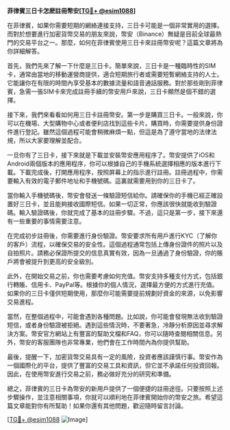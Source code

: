 **菲律賓三日卡怎麽註冊幣安[[TG💪+ @esim1088](https://t.me/s/esim1088)]**

在菲律賓，如果你需要短期的網絡連接支持，三日卡可能是一個非常實用的選擇。而對於想要進行加密貨幣交易的朋友來說，幣安（Binance）無疑是目前全球最熱門的交易平台之一。那麼，如何在菲律賓使用三日卡來註冊幣安呢？這篇文章將為你詳細解答。

首先，我們先來了解一下什麼是三日卡。簡單來說，三日卡是一種臨時性的SIM卡，通常由當地的移動運營商提供，適合短期旅行者或需要短暫網絡支持的人士。它能讓你在有限的時間內享受基本的數據流量和語音通話服務。對於那些剛到菲律賓，急需一張SIM卡來完成註冊手續的幣安用戶來說，三日卡顯然是個不錯的選擇。

接下來，我們來看看如何用三日卡註冊幣安。第一步是購買三日卡。一般來說，你可以在機場、大型購物中心或者便利店找到這些卡片。購買時，你需要提供身份證件進行登記。雖然這個過程可能會稍微麻煩一點，但這是為了遵守當地的法律法規，所以大家要理解並配合。

一旦你有了三日卡，接下來就是下載並安裝幣安應用程序了。幣安提供了iOS和Android兩個版本的應用程序，你可以根據自己的手機系統選擇相應的版本進行下載。下載完成後，打開應用程序，按照屏幕上的指示進行註冊。註冊過程中，你需要輸入有效的電子郵件地址和手機號碼。這裏就需要用到你的三日卡了。

當你輸入手機號碼後，幣安會發送一條驗證短信給你。請確保你的手機已經正確設置好三日卡，並且能夠接收國際短信。如果一切正常，你應該很快就能收到驗證碼。輸入驗證碼後，你就完成了基本的註冊步驟。不過，這只是第一步，接下來還有一些重要的事情需要注意。

在完成初步註冊後，你需要進行身份驗證。幣安要求所有用戶進行KYC（了解你的客戶）流程，以確保交易的安全性。這個過程通常包括上傳身份證件的照片以及自拍照片。請務必保證所提交的信息真實有效，因為一旦通過了身份驗證，你的賬戶將會被提升到更高的安全級別。

此外，在開始交易之前，你也需要考慮如何充值。幣安支持多種支付方式，包括銀行轉賬、信用卡、PayPal等。根據你的個人情況，選擇最方便的方式進行充值。如果你的三日卡僅供短期使用，那麼你可能需要提前規劃好資金的來源，以免影響交易進程。

當然，在整個過程中，可能會遇到各種問題。比如說，你可能會發現無法收到驗證短信，或者身份驗證被拒絕。遇到這些情況時，不要著急，冷靜分析原因並尋求解決方案。幣安官方網站上有豐富的幫助文檔和FAQ，你可以隨時查閱相關信息。另外，幣安的客服團隊也非常專業，他們會在工作時間內為你提供幫助。

最後，提醒一下，加密貨幣交易具有一定的風險，投資者應該謹慎行事。幣安作為一個國際化的平台，提供了豐富的交易工具和資訊，但它並不承諾任何投資回報。因此，在使用幣安進行交易之前，務必做好充分的研究和準備。

總之，菲律賓的三日卡為幣安的新用戶提供了一個便捷的註冊途徑。只要按照上述步驟操作，並注意相關事項，你就可以順利地在菲律賓開始你的幣安之旅。希望這篇文章能對你有所幫助！如果你還有其他問題，歡迎隨時留言討論。

[[TG💪+ @esim1088](https://t.me/s/esim1088) ![Image](https://i.postimg.cc/4NQfJmqS/Snipaste-2025-05-13-00-14-12.png)]